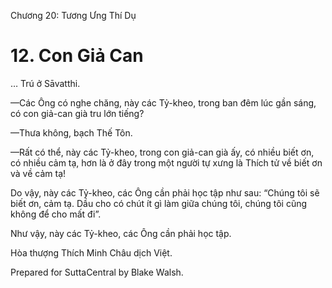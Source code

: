  

Chương 20: Tương Ưng Thí Dụ

# 12\. Con Giả Can

… Trú ở Sāvatthi.

—Các Ông có nghe chăng, này các Tỷ-kheo, trong ban đêm lúc gần sáng, có con giả-can già tru lớn tiếng?

—Thưa không, bạch Thế Tôn.

—Rất có thể, này các Tỷ-kheo, trong con giả-can già ấy, có nhiều biết ơn, có nhiều cảm tạ, hơn là ở đây trong một người tự xưng là Thích tử về biết ơn và về cảm tạ!

Do vậy, này các Tỷ-kheo, các Ông cần phải học tập như sau: “Chúng tôi sẽ biết ơn, cảm tạ. Dầu cho có chút ít gì làm giữa chúng tôi, chúng tôi cũng không để cho mất đi”.

Như vậy, này các Tỷ-kheo, các Ông cần phải học tập.

Hòa thượng Thích Minh Châu dịch Việt.

Prepared for SuttaCentral by Blake Walsh.